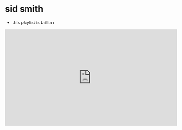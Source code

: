 # sid smith

- this playlist is brillian

<iframe width="560" height="315" src="https://www.youtube.com/embed/videoseries?si=JAV6BKjtleY4p2tV&amp;list=PLNcGo6a-yKuIubvDb6mIyd0KHQ-7UasJH" title="YouTube video player" frameborder="0" allow="accelerometer; autoplay; clipboard-write; encrypted-media; gyroscope; picture-in-picture; web-share" referrerpolicy="strict-origin-when-cross-origin" allowfullscreen></iframe>
